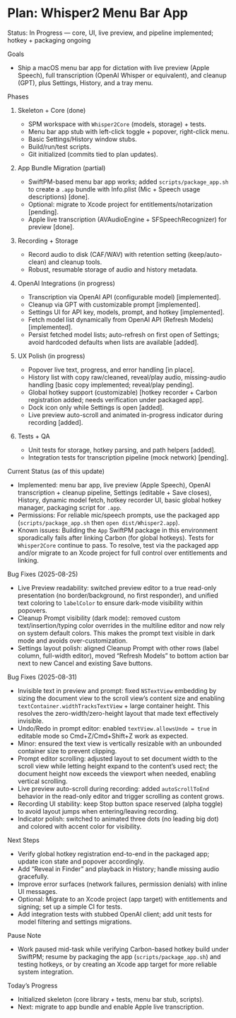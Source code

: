 # Plan: Whisper2 Menu Bar App

Status: In Progress — core, UI, live preview, and pipeline implemented; hotkey + packaging ongoing

Goals
- Ship a macOS menu bar app for dictation with live preview (Apple Speech), full transcription (OpenAI Whisper or equivalent), and cleanup (GPT), plus Settings, History, and a tray menu.

Phases
1) Skeleton + Core (done)
   - SPM workspace with `Whisper2Core` (models, storage) + tests.
   - Menu bar app stub with left-click toggle + popover, right-click menu.
   - Basic Settings/History window stubs.
   - Build/run/test scripts.
   - Git initialized (commits tied to plan updates).

2) App Bundle Migration (partial)
   - SwiftPM-based menu bar app works; added `scripts/package_app.sh` to create a `.app` bundle with Info.plist (Mic + Speech usage descriptions) [done].
   - Optional: migrate to Xcode project for entitlements/notarization [pending].
   - Apple live transcription (AVAudioEngine + SFSpeechRecognizer) for preview [done].

3) Recording + Storage
   - Record audio to disk (CAF/WAV) with retention setting (keep/auto-clean) and cleanup tools.
   - Robust, resumable storage of audio and history metadata.

4) OpenAI Integrations (in progress)
   - Transcription via OpenAI API (configurable model) [implemented].
   - Cleanup via GPT with customizable prompt [implemented].
   - Settings UI for API key, models, prompt, and hotkey [implemented].
   - Fetch model list dynamically from OpenAI API (Refresh Models) [implemented].
   - Persist fetched model lists; auto-refresh on first open of Settings; avoid hardcoded defaults when lists are available [added].

5) UX Polish (in progress)
   - Popover live text, progress, and error handling [in place].
   - History list with copy raw/cleaned, reveal/play audio, missing-audio handling [basic copy implemented; reveal/play pending].
   - Global hotkey support (customizable) [hotkey recorder + Carbon registration added; needs verification under packaged app].
   - Dock icon only while Settings is open [added].
   - Live preview auto-scroll and animated in-progress indicator during recording [added].

6) Tests + QA
   - Unit tests for storage, hotkey parsing, and path helpers [added].
   - Integration tests for transcription pipeline (mock network) [pending].

Current Status (as of this update)
- Implemented: menu bar app, live preview (Apple Speech), OpenAI transcription + cleanup pipeline, Settings (editable + Save closes), History, dynamic model fetch, hotkey recorder UI, basic global hotkey manager, packaging script for `.app`.
- Permissions: For reliable mic/speech prompts, use the packaged app (`scripts/package_app.sh` then `open dist/Whisper2.app`).
- Known issues: Building the `App` SwiftPM package in this environment sporadically fails after linking Carbon (for global hotkeys). Tests for `Whisper2Core` continue to pass. To resolve, test via the packaged app and/or migrate to an Xcode project for full control over entitlements and linking.

Bug Fixes (2025-08-25)
- Live Preview readability: switched preview editor to a true read-only presentation (no border/background, no first responder), and unified text coloring to `labelColor` to ensure dark-mode visibility within popovers.
- Cleanup Prompt visibility (dark mode): removed custom text/insertion/typing color overrides in the multiline editor and now rely on system default colors. This makes the prompt text visible in dark mode and avoids over-customization.
- Settings layout polish: aligned Cleanup Prompt with other rows (label column, full-width editor), moved “Refresh Models” to bottom action bar next to new Cancel and existing Save buttons.

Bug Fixes (2025-08-31)
- Invisible text in preview and prompt: fixed `NSTextView` embedding by sizing the document view to the scroll view’s content size and enabling `textContainer.widthTracksTextView` + large container height. This resolves the zero-width/zero-height layout that made text effectively invisible.
- Undo/Redo in prompt editor: enabled `textView.allowsUndo = true` in editable mode so Cmd+Z/Cmd+Shift+Z work as expected.
- Minor: ensured the text view is vertically resizable with an unbounded container size to prevent clipping.
- Prompt editor scrolling: adjusted layout to set document width to the scroll view while letting height expand to the content’s used rect; the document height now exceeds the viewport when needed, enabling vertical scrolling.
 - Live preview auto-scroll during recording: added `autoScrollToEnd` behavior in the read-only editor and trigger scrolling as content grows.
 - Recording UI stability: keep Stop button space reserved (alpha toggle) to avoid layout jumps when entering/leaving recording.
 - Indicator polish: switched to animated three dots (no leading big dot) and colored with accent color for visibility.

Next Steps
- Verify global hotkey registration end-to-end in the packaged app; update icon state and popover accordingly.
- Add “Reveal in Finder” and playback in History; handle missing audio gracefully.
- Improve error surfaces (network failures, permission denials) with inline UI messages.
- Optional: Migrate to an Xcode project (app target) with entitlements and signing; set up a simple CI for tests.
- Add integration tests with stubbed OpenAI client; add unit tests for model filtering and settings migrations.

Pause Note
- Work paused mid-task while verifying Carbon-based hotkey build under SwiftPM; resume by packaging the app (`scripts/package_app.sh`) and testing hotkeys, or by creating an Xcode app target for more reliable system integration.

Today’s Progress
- Initialized skeleton (core library + tests, menu bar stub, scripts).
- Next: migrate to app bundle and enable Apple live transcription.
